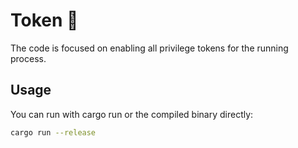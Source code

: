 # Token 🦀

The code is focused on enabling all privilege tokens for the running process.

## Usage

You can run with cargo run or the compiled binary directly:
```sh
cargo run --release
```